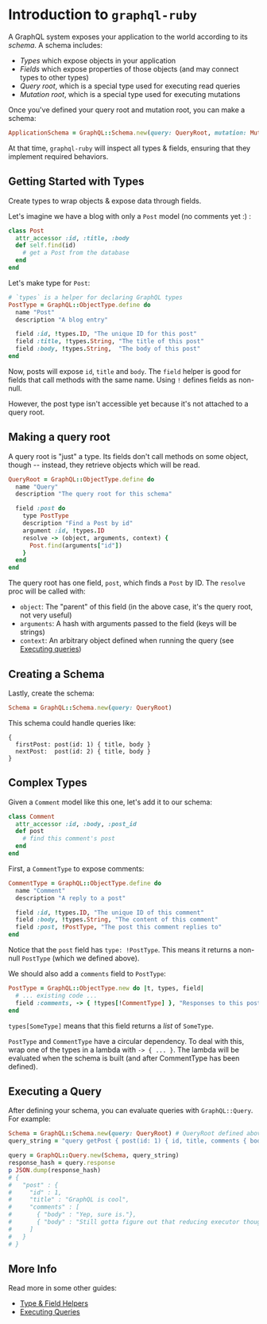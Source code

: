 # Introduction to `graphql-ruby`

A GraphQL system exposes your application to the world according to its _schema_. A schema includes:

- _Types_ which expose objects in your application
- _Fields_ which expose properties of those objects (and may connect types to other types)
- _Query root_, which is a special type used for executing read queries
- _Mutation root_, which is a special type used for executing mutations

Once you've defined your query root and mutation root, you can make a schema:

```ruby
ApplicationSchema = GraphQL::Schema.new(query: QueryRoot, mutation: MutationRoot)
```

At that time, `graphql-ruby` will inspect all types & fields, ensuring that they implement required behaviors.

## Getting Started with Types

Create types to wrap objects & expose data through fields.  

Let's imagine we have a blog with only a `Post` model (no comments yet :) :

```ruby
class Post
  attr_accessor :id, :title, :body
  def self.find(id)
    # get a Post from the database
  end
end
```

Let's make type for `Post`:

```ruby
# `types` is a helper for declaring GraphQL types
PostType = GraphQL::ObjectType.define do
  name "Post"
  description "A blog entry"

  field :id, !types.ID, "The unique ID for this post"
  field :title, !types.String, "The title of this post"
  field :body, !types.String,  "The body of this post"
end
```

Now, posts will expose `id`, `title` and `body`. The `field` helper is good for fields that call methods with the same name. Using `!` defines fields as non-null.

However, the post type isn't accessible yet because it's not attached to a query root.

## Making a query root

A query root is "just" a type. Its fields don't call methods on some object, though -- instead, they retrieve objects which will be read.

```ruby
QueryRoot = GraphQL::ObjectType.define do
  name "Query"
  description "The query root for this schema"

  field :post do
    type PostType
    description "Find a Post by id"
    argument :id, !types.ID
    resolve -> (object, arguments, context) {
      Post.find(arguments["id"])
    }
  end
end
```

The query root has one field, `post`,  which finds a `Post` by ID. The `resolve` proc will be called with:

- `object`: The "parent" of this field (in the above case, it's the query root, not very useful)
- `arguments`: A hash with arguments passed to the field (keys will be strings)
- `context`: An arbitrary object defined when running the query (see [Executing queries](http://www.rubydoc.info/github/rmosolgo/graphql-ruby/file/guides/executing_queries.md))


## Creating a Schema

Lastly, create the schema:

```ruby
Schema = GraphQL::Schema.new(query: QueryRoot)
```

This schema could handle queries like:

```
{
  firstPost: post(id: 1) { title, body }
  nextPost:  post(id: 2) { title, body }
}
```

## Complex Types

Given a `Comment` model like this one, let's add it to our schema:

```ruby
class Comment
  attr_accessor :id, :body, :post_id
  def post
    # find this comment's post
  end
end
```

First, a `CommentType` to expose comments:

```ruby
CommentType = GraphQL::ObjectType.define do
  name "Comment"
  description "A reply to a post"

  field :id, !types.ID, "The unique ID of this comment"
  field :body, !types.String, "The content of this comment"
  field :post, !PostType, "The post this comment replies to"
end
```

Notice that the `post` field has `type: !PostType`. This means it returns a non-null `PostType` (which we defined above).

We should also add a `comments` field to `PostType`:

```ruby
PostType = GraphQL::ObjectType.new do |t, types, field|
  # ... existing code ...
  field :comments, -> { !types[!CommentType] }, "Responses to this post"
end
```

`types[SomeType]` means that this field returns a _list_ of `SomeType`.

`PostType` and `CommentType` have a circular dependency. To deal with this, wrap one of the types in a lambda with `-> { ... }`. The lambda will be evaluated when the schema is built (and after CommentType has been defined).

## Executing a Query

After defining your schema, you can evaluate queries with `GraphQL::Query`. For example:

```ruby
Schema = GraphQL::Schema.new(query: QueryRoot) # QueryRoot defined above
query_string = "query getPost { post(id: 1) { id, title, comments { body } } }"

query = GraphQL::Query.new(Schema, query_string)
response_hash = query.response
p JSON.dump(response_hash)
# {
#   "post" : {
#     "id" : 1,
#     "title" : "GraphQL is cool",
#     "comments" : [
#       { "body" : "Yep, sure is."},
#       { "body" : "Still gotta figure out that reducing executor though"}
#     ]
#   }
# }
```

## More Info

Read more in some other guides:

- [Type & Field Helpers](http://www.rubydoc.info/github/rmosolgo/graphql-ruby/file/guides/type_and_field_helpers.md)
- [Executing Queries](http://www.rubydoc.info/github/rmosolgo/graphql-ruby/file/guides/executing_queries.md)
